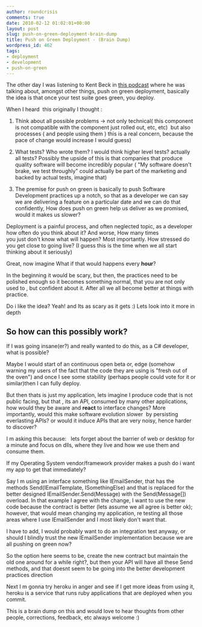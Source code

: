 ```yaml
---
author: roundcrisis
comments: true
date: 2010-02-12 01:02:01+00:00
layout: post
slug: push-on-green-deployment-brain-dump
title: Push on Green Deployment - (Brain Dump)
wordpress_id: 462
tags:
- deployment
- development
- push-on-green
---
```


The other day I was listening to Kent Beck in [this podcast](http://www.cincomsmalltalk.com/blog/blogView?showComments=true&printTitle=Industry_Misinterpretations_164:_Going_for_the_Longball&entry=3436948975) where he was talking about, amongst other things, push on green deployment, basically the idea is that once your test suite goes green, you deploy.

When I heard  this originally I thought :

1) Think about all possible problems -> not only technical( this component is not compatible with the component just rolled out, etc, etc)  but also processes ( and people using them ) this is a real concern, because the pace of change would increase I would guess)

2) What tests? Who wrote them? I would think higher level tests? actually all tests? Possibly the upside of this is that companies that produce quality software will become incredibly popular ( "My software doesn't brake, we test throughly" could actually be part of the marketing and backed by actual tests, imagine that)

3) The premise for push on green is basically to push Software Development practices up a notch, so that as a developer we can say we are delivering a feature on a particular date and we can do that confidently, How does push on green help us deliver as we promised, would it makes us slower?

Deployment is a painful process, and often neglected topic, as a developer how often do you think about it? And worse, How many times you just don't know what will happen? Most importantly. How stressed do you get close to going live? (I guess this is the time when we all start thinking about it seriously)

Great, now imagine What if that would happens every **hour**?

In the beginning it would be scary, but then, the practices need to be polished enough so it becomes something normal, that you are not only used to , but confident about it. After all we all become better at things with practice.

Do i like the idea? Yeah! and Its as scary as it gets :) Lets look into it more in depth


## So how can this possibly work?


If I was going insane(er?) and really wanted to do this, as a C# developer, what is possible?

Maybe I would start of an continuous open beta or, edge (somehow warning my users of the fact that the code they are using is "fresh out of the oven") and once I see some stability (perhaps people could vote for it or similar)then I can fully deploy.

But then thats is just my application, lets imagine I produce code that is not public facing, but that , its an API, consumed by many other applications, how would they be aware and **react** to interface changes? More importantly, would this make software evolution slower  by persisting everlasting APIs? or would it induce APIs that are very noisy, hence harder to discover?

I m asking this because:   lets forget about the barrier of web or desktop for a minute and focus on dlls, where they live and how we use them and consume them.

If my Operating System vendor/framework provider makes a push do i want my app to get that immediately?

Say I m using an interface something like IEmailSender, that has the methods Send(IEmailTemplate, ISomethingElse) and that is replaced for the better designed IEmailSender.Send(Message) with the Send(Message[]) overload. In that example I agree with the change, I want to use the new code because the contract is better (lets assume we all agree is better ok); however, that would mean changing my application, re testing all those areas where I use IEmailSender and I most likely don't want that.

I have to add, I would probably want to do an integration test anyway, or should I blindly trust the new IEmailSender implementation because we are all pushing on green now?

So the option here seems to be, create the new contract but maintain the old one around for a while right?, but then your API will have all these Send methods, and that doesnt seem to be going into the better development practices direction

Next I m gonna try heroku in anger and see if I get more ideas from using it, heroku is a service that runs ruby applications that are deployed when you commit.

This is a brain dump on this and would love to hear thoughts from other people, corrections, feedback, etc always welcome :)
